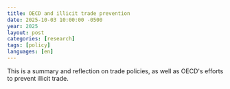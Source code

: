 ```yaml
---
title: OECD and illicit trade prevention
date: 2025-10-03 10:00:00 -0500
year: 2025
layout: post
categories: [research]
tags: [policy]
languages: [en]
--- 
```


This is a summary and reflection on trade policies, as well as OECD's efforts to prevent illicit trade. 

